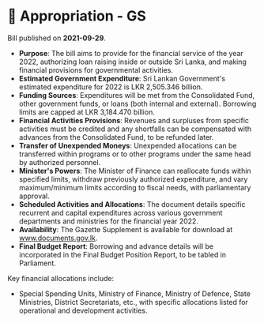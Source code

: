 # 📄  Appropriation - GS

Bill published on **2021-09-29**.

- **Purpose**: The bill aims to provide for the financial service of the year 2022, authorizing loan raising inside or outside Sri Lanka, and making financial provisions for governmental activities.
- **Estimated Government Expenditure**: Sri Lankan Government's estimated expenditure for 2022 is LKR 2,505.346 billion.
- **Funding Sources**: Expenditures will be met from the Consolidated Fund, other government funds, or loans (both internal and external). Borrowing limits are capped at LKR 3,184.470 billion.
- **Financial Activities Provisions**: Revenues and surpluses from specific activities must be credited and any shortfalls can be compensated with advances from the Consolidated Fund, to be refunded later.
- **Transfer of Unexpended Moneys**: Unexpended allocations can be transferred within programs or to other programs under the same head by authorized personnel.
- **Minister's Powers**: The Minister of Finance can reallocate funds within specified limits, withdraw previously authorized expenditure, and vary maximum/minimum limits according to fiscal needs, with parliamentary approval.
- **Scheduled Activities and Allocations**: The document details specific recurrent and capital expenditures across various government departments and ministries for the financial year 2022.
- **Availability**: The Gazette Supplement is available for download at www.documents.gov.lk.
- **Final Budget Report**: Borrowing and advance details will be incorporated in the Final Budget Position Report, to be tabled in Parliament. 

Key financial allocations include:
- Special Spending Units, Ministry of Finance, Ministry of Defence, State Ministries, District Secretariats, etc., with specific allocations listed for operational and development activities.
